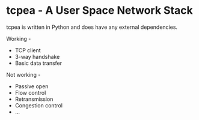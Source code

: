 # tcpea - A User Space Network Stack

tcpea is written in Python and does have any external dependencies.

Working -
* TCP client
* 3-way handshake
* Basic data transfer


Not working -

* Passive open
* Flow control
* Retransmission
* Congestion control
* ...
